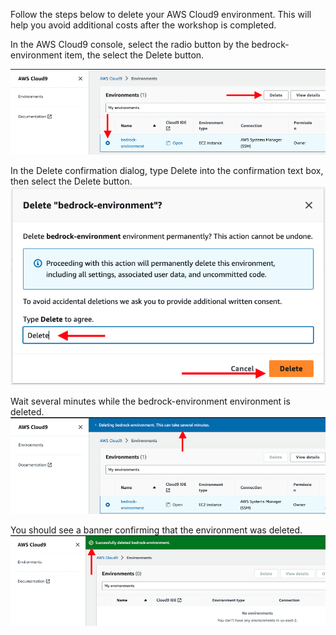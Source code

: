 Follow the steps below to delete your AWS Cloud9 environment. This will help you avoid additional costs after the workshop is completed.

In the AWS Cloud9 console, select the radio button by the bedrock-environment item, the select the Delete button.

![alt text](images/image1.png)

In the Delete confirmation dialog, type Delete into the confirmation text box, then select the Delete button.
![alt text](images/image2.png)

Wait several minutes while the bedrock-environment environment is deleted.
![alt text](images/image3.png)

You should see a banner confirming that the environment was deleted.
![alt text](images/image4.png)